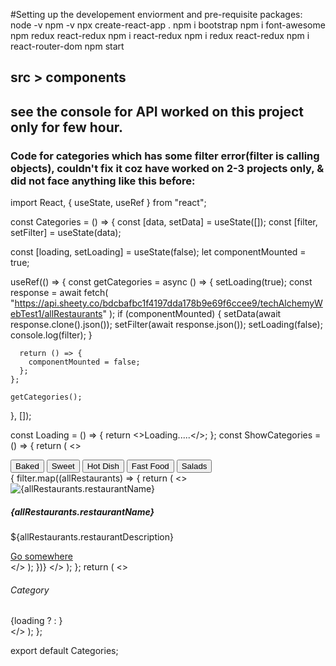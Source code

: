#Setting up the developement enviorment and pre-requisite packages:
    node -v
    npm -v
    npx create-react-app .
    npm i bootstrap
    npm i font-awesome
    npm redux react-redux
    npm i react-redux
    npm i redux react-redux
    npm i react-router-dom
    npm start

## src > components
## see the console for API worked on this project only for few hour.
### Code for categories which has some filter error(filter is calling objects), couldn't fix it coz have worked on 2-3 projects only, & did not face anything like this before:
  import React, { useState, useRef } from "react";

const Categories = () => {
  const [data, setData] = useState([]);
  const [filter, setFilter] = useState(data);

  const [loading, setLoading] = useState(false);
  let componentMounted = true;

  useRef(() => {
    const getCategories = async () => {
      setLoading(true);
      const response = await fetch(
        "https://api.sheety.co/bdcbafbc1f4197dda178b9e69f6ccee9/techAlchemyWebTest1/allRestaurants"
      );
      if (componentMounted) {
        setData(await response.clone().json());
        setFilter(await response.json());
        setLoading(false);
        console.log(filter);
      }

      return () => {
        componentMounted = false;
      };
    };

    getCategories();
  }, []);

  const Loading = () => {
    return <>Loading.....</>;
  };
  const ShowCategories = () => {
    return (
      <>
        <div className="buttons d-flex justify-content-center mb-5 pb-5">
          <button className="btn btn-outline-dark me-2">Baked</button>
          <button className="btn btn-outline-dark me-2">Sweet</button>
          <button className="btn btn-outline-dark me-2">Hot Dish</button>
          <button className="btn btn-outline-dark me-2">Fast Food</button>
          <button className="btn btn-outline-dark me-2">Salads</button>
        </div>
        {
        filter.map((allRestaurants) => {
          return (
            <>
              <div className="col-md-3">
                <div class="card h-100 text-center p-4" key={allRestaurants.id}>
                  <img src={allRestaurants.restaurantImage} class="card-img-top" alt={allRestaurants.restaurantName} />
                  <div class="card-body">
                    <h5 class="card-title">{allRestaurants.restaurantName}</h5>
                    <p class="card-text">
                      ${allRestaurants.restaurantDescription}
                    </p>
                    <a href="Restaurants" class="btn btn-primary">
                      Go somewhere
                    </a>
                  </div>
                </div>
              </div>
            </>
          );
        })}
      </>
    );
  };
  return (
    <>
      <div>
        <div className="container my-4 py-4">
          <div className="row">
            <div className="col-12 mb-4">
              <h6 className="display-6 fw-bolder">
                Category
              </h6>
            </div>
          </div>
          <div className="row">
            {loading ? <Loading /> : <ShowCategories />}
          </div>
        </div>
      </div>
    </>
  );
};

export default Categories;
